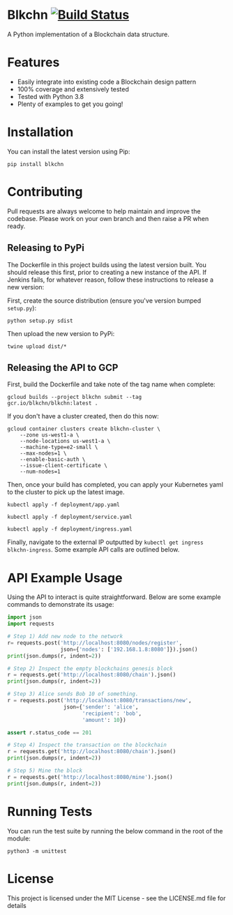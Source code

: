 # Blkchn [![Build Status](http://178.62.80.42:8081/buildStatus/icon?job=blkchn%2Fdevelop&build=2)](http://178.62.80.42:8081/job/blkchn/job/develop/2/)

A Python implementation of a Blockchain data structure.

# Features

  * Easily integrate into existing code a Blockchain design pattern
  * 100% coverage and extensively tested
  * Tested with Python 3.8
  * Plenty of examples to get you going!

# Installation

You can install the latest version using Pip:

`pip install blkchn`

# Contributing

Pull requests are always welcome to help maintain and improve the codebase.
Please work on your own branch and then raise a PR when ready.

## Releasing to PyPi

The Dockerfile in this project builds using the latest version built.
You should release this first, prior to creating a new instance of the API.
If Jenkins fails, for whatever reason, follow these instructions to release a new version:

First, create the source distribution (ensure you've version bumped `setup.py`):

`python setup.py sdist`

Then upload the new version to PyPi:

`twine upload dist/*`

## Releasing the API to GCP

First, build the Dockerfile and take note of the tag name when complete:

`gcloud builds --project blkchn submit --tag gcr.io/blkchn/blkchn:latest .`

If you don't have a cluster created, then do this now:

```
gcloud container clusters create blkchn-cluster \
    --zone us-west1-a \
    --node-locations us-west1-a \
    --machine-type=e2-small \
    --max-nodes=1 \
    --enable-basic-auth \
    --issue-client-certificate \
    --num-nodes=1
```

Then, once your build has completed, you can apply your Kubernetes yaml to the cluster
to pick up the latest image.

`kubectl apply -f deployment/app.yaml`

`kubectl apply -f deployment/service.yaml`

`kubectl apply -f deployment/ingress.yaml`

Finally, navigate to the external IP outputted by `kubectl get ingress blkchn-ingress`. Some example API
calls are outlined below.

# API Example Usage

Using the API to interact is quite straightforward. Below are some example commands
to demonstrate its usage:

```python
import json
import requests

# Step 1) Add new node to the network
r= requests.post('http://localhost:8080/nodes/register',
                 json={'nodes': ['192.168.1.8:8080']}).json()
print(json.dumps(r, indent=2))

# Step 2) Inspect the empty blockchains genesis block
r = requests.get('http://localhost:8080/chain').json()
print(json.dumps(r, indent=2))

# Step 3) Alice sends Bob 10 of something.
r = requests.post('http://localhost:8080/transactions/new',
                  json={'sender': 'alice',
                        'recipient': 'bob',
                        'amount': 10})

assert r.status_code == 201

# Step 4) Inspect the transaction on the blockchain
r = requests.get('http://localhost:8080/chain').json()
print(json.dumps(r, indent=2))

# Step 5) Mine the block
r = requests.get('http://localhost:8080/mine').json()
print(json.dumps(r, indent=2))
```

# Running Tests

You can run the test suite by running the below command in the root of the module:

`python3 -m unittest`

# License

This project is licensed under the MIT License - see the LICENSE.md file for details